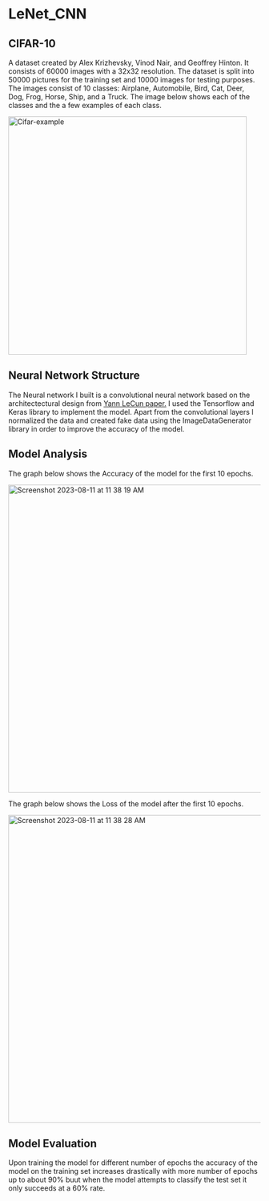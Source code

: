 # LeNet_CNN
## CIFAR-10
A dataset created by Alex Krizhevsky, Vinod Nair, and Geoffrey Hinton. 
It consists of 60000 images with a 32x32 resolution. The dataset is split into
50000 pictures for the training set and 10000 images for testing purposes.
The images consist of 10 classes: Airplane, Automobile, Bird, Cat, Deer, Dog, 
Frog, Horse, Ship, and a Truck. The image below shows each of the classes and
the a few examples of each class.

<img width="476" alt="Cifar-example" src="https://github.com/Pranav2328/LeNet_CNN/assets/85324957/327f552a-a945-471b-84e7-546b5f5e14af">

## Neural Network Structure
The Neural network I built is a convolutional neural network based on the architectectural design from [Yann LeCun paper.](http://yann.lecun.com/exdb/lenet/) I used the Tensorflow and Keras library to implement the model. Apart from the convolutional layers I normalized the data and created fake data using the ImageDataGenerator library in order to improve the accuracy of the model.

## Model Analysis
The graph below shows the Accuracy of the model for the first 10 epochs.

<img width="615" alt="Screenshot 2023-08-11 at 11 38 19 AM" src="https://github.com/Pranav2328/LeNet_CNN/assets/85324957/0208d696-9c51-40e3-baff-0f349ed5d769">

The graph below shows the Loss of the model after the first 10 epochs.

<img width="615" alt="Screenshot 2023-08-11 at 11 38 28 AM" src="https://github.com/Pranav2328/LeNet_CNN/assets/85324957/7737bd34-5261-4547-a645-1ad6fee39ab2">

## Model Evaluation
Upon training the model for different number of epochs the accuracy of the model
on the training set increases drastically with more number of epochs up to about
90% buut when the model attempts to classify the test set it only succeeds at a 
60% rate. 
